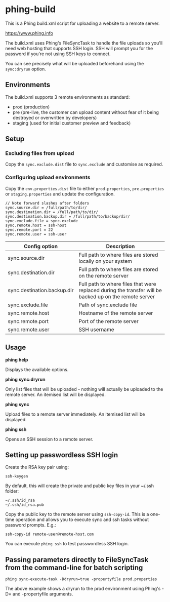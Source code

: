 # phing-build

This is a Phing build.xml script for uploading a website to a remote server.

https://www.phing.info

The build.xml uses Phing's FileSyncTask to handle the file uploads so you'll need web hosting that supports SSH login.
SSH will prompt you for the password if you're not using SSH keys to connect.

You can see precisely what will be uploaded beforehand using the `sync:dryrun` option.

## Environments

The build.xml supports 3 remote environments as standard:

* prod (production)
* pre (pre-live, the customer can upload content without fear of it being destroyed or overwritten by developers)
* staging (used for initial customer preview and feedback)

## Setup

### Excluding files from upload

Copy the `sync.exclude.dist` file to `sync.exclude` and customise as required.

### Configuring upload environments

Copy the `env.properties.dist` file to either `prod.properties`, `pre.properties` or `staging.properties` and update the configuration.

```
// Note forward slashes after folders
sync.source.dir = /full/path/to/dir/
sync.destination.dir = /full/path/to/dir/
sync.destination.backup.dir = /full/path/to/backup/dir/
sync.exclude.file = sync.exclude
sync.remote.host = ssh-host
sync.remote.port = 22
sync.remote.user = ssh-user
```

| Config option | Description |
| ------------- | -----|
| sync.source.dir | Full path to where files are stored locally on your system |
| sync.destination.dir | Full path to where files are stored on the remote server |
| sync.destination.backup.dir | Full path to where files that were replaced during the transfer will be backed up on the remote server |
| sync.exclude.file | Path of sync.exclude file |
| sync.remote.host | Hostname of the remote server |
| sync.remote.port | Port of the remote server |
| sync.remote.user | SSH username |

## Usage

**phing help**

Displays the available options.

**phing sync:dryrun**

Only list files that will be uploaded - nothing will actually be uploaded to the remote server. An itemised list will be displayed.

**phing sync**

Upload files to a remote server immediately. An itemised list will be displayed.

**phing ssh**

Opens an SSH session to a remote server.

## Setting up passwordless SSH login

Create the RSA key pair using:

    ssh-keygen

By default, this will create the private and public key files in your ~/.ssh folder:

    ~/.ssh/id_rsa
    ~/.ssh/id_rsa.pub

Copy the public key to the remote server using `ssh-copy-id`. This is a one-time operation and allows you to execute sync and ssh tasks without password prompts. E.g.:

    ssh-copy-id remote-user@remote-host.com

You can execute `phing ssh` to test passwordless SSH login.

## Passing parameters directly to FileSyncTask from the command-line for batch scripting

`phing sync-execute-task -Ddryrun=true -propertyfile prod.properties`

The above example shows a dryrun to the prod environment using Phing's -D<property>=<value> and -propertyfile arguments.

